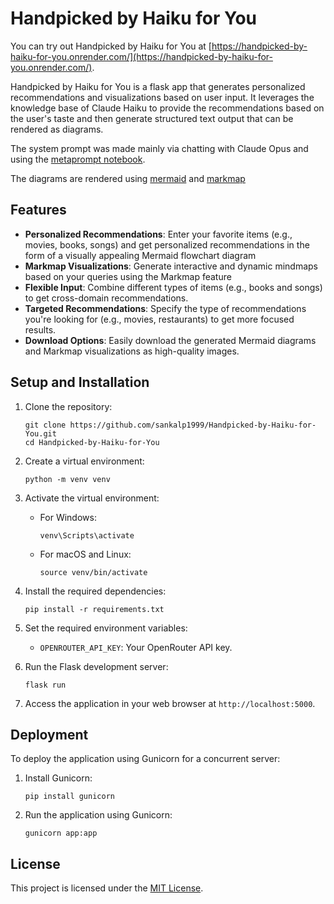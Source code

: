 # Handpicked by Haiku for You

You can try out Handpicked by Haiku for You at [https://handpicked-by-haiku-for-you.onrender.com/](https://handpicked-by-haiku-for-you.onrender.com/).


Handpicked by Haiku for You is a flask app that generates personalized recommendations and visualizations based on user input. It leverages the knowledge base of Claude Haiku to 
provide the recommendations based on the user's taste and then generate structured text output that can be rendered as diagrams.


The system prompt was made mainly via chatting with Claude Opus and using the [metaprompt notebook](https://colab.research.google.com/drive/1SoAajN8CBYTl79VyTwxtxncfCWlHlyy9).

The diagrams are rendered using [mermaid](https://mermaid.js.org/) and [markmap](https://markmap.js.org/)

## Features

- **Personalized Recommendations**: Enter your favorite items (e.g., movies, books, songs) and get personalized recommendations in the form of a visually appealing Mermaid flowchart diagram
- **Markmap Visualizations**: Generate interactive and dynamic mindmaps based on your queries using the Markmap feature
- **Flexible Input**: Combine different types of items (e.g., books and songs) to get cross-domain recommendations.
- **Targeted Recommendations**: Specify the type of recommendations you're looking for (e.g., movies, restaurants) to get more focused results.
- **Download Options**: Easily download the generated Mermaid diagrams and Markmap visualizations as high-quality images.


## Setup and Installation

1. Clone the repository:
   ```
   git clone https://github.com/sankalp1999/Handpicked-by-Haiku-for-You.git
   cd Handpicked-by-Haiku-for-You
   ```

2. Create a virtual environment:
   ```
   python -m venv venv
   ```

3. Activate the virtual environment:
   - For Windows:
     ```
     venv\Scripts\activate
     ```
   - For macOS and Linux:
     ```
     source venv/bin/activate
     ```

4. Install the required dependencies:
   ```
   pip install -r requirements.txt
   ```

5. Set the required environment variables:
   - `OPENROUTER_API_KEY`: Your OpenRouter API key.

6. Run the Flask development server:
   ```
   flask run
   ```

7. Access the application in your web browser at `http://localhost:5000`.

## Deployment

To deploy the application using Gunicorn for a concurrent server:

1. Install Gunicorn:
   ```
   pip install gunicorn
   ```

2. Run the application using Gunicorn:
   ```
   gunicorn app:app
   ```



## License

This project is licensed under the [MIT License](LICENSE).
